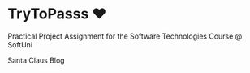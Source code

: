 # TryToPasss ❤
Practical Project Assignment for the Software Technologies Course @ SoftUni

Santa Claus Blog
